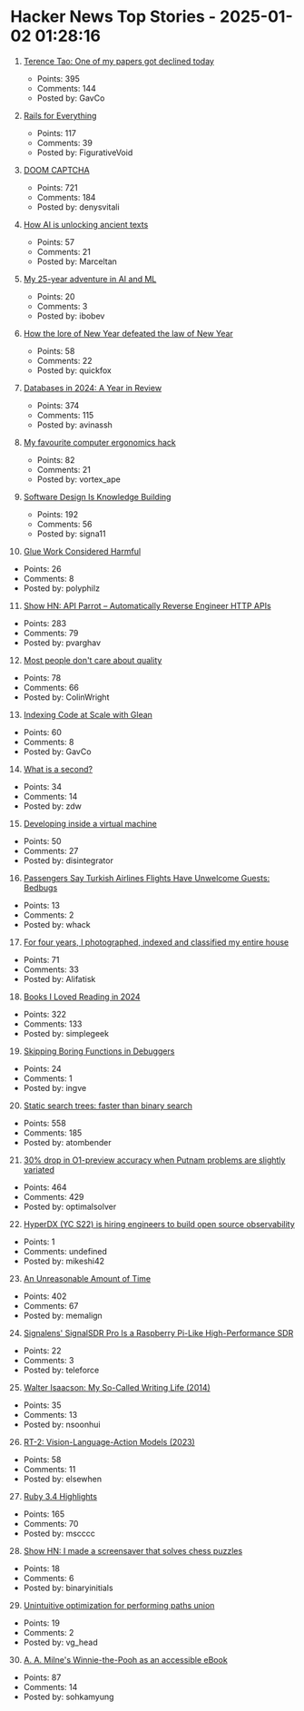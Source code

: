 # Hacker News Top Stories - 2025-01-02 01:28:16

1. [Terence Tao: One of my papers got declined today](https://mathstodon.xyz/@tao/113721192051328193)
   - Points: 395
   - Comments: 144
   - Posted by: GavCo

2. [Rails for Everything](https://literallythevoid.com/blog/rails_for_everything.html)
   - Points: 117
   - Comments: 39
   - Posted by: FigurativeVoid

3. [DOOM CAPTCHA](https://doom-captcha.vercel.app/)
   - Points: 721
   - Comments: 184
   - Posted by: denysvitali

4. [How AI is unlocking ancient texts](https://www.nature.com/articles/d41586-024-04161-z)
   - Points: 57
   - Comments: 21
   - Posted by: Marceltan

5. [My 25-year adventure in AI and ML](https://austinhenley.com/blog/25yearsofai.html)
   - Points: 20
   - Comments: 3
   - Posted by: ibobev

6. [How the lore of New Year defeated the law of New Year](https://davidallengreen.com/2025/01/how-the-lore-of-new-year-defeated-the-law-of-new-year-how-the-english-state-gave-up-on-insisting-the-new-year-started-on-25-march/)
   - Points: 58
   - Comments: 22
   - Posted by: quickfox

7. [Databases in 2024: A Year in Review](https://www.cs.cmu.edu/~pavlo/blog/2025/01/2024-databases-retrospective.html)
   - Points: 374
   - Comments: 115
   - Posted by: avinassh

8. [My favourite computer ergonomics hack](https://blog.jacobvosmaer.nl/0036-beeper/)
   - Points: 82
   - Comments: 21
   - Posted by: vortex_ape

9. [Software Design Is Knowledge Building](https://olano.dev/blog/software-design-is-knowledge-building/)
   - Points: 192
   - Comments: 56
   - Posted by: signa11

10. [Glue Work Considered Harmful](https://www.seangoedecke.com/glue-work-considered-harmful/)
   - Points: 26
   - Comments: 8
   - Posted by: polyphilz

11. [Show HN: API Parrot – Automatically Reverse Engineer HTTP APIs](https://apiparrot.com/)
   - Points: 283
   - Comments: 79
   - Posted by: pvarghav

12. [Most people don't care about quality](https://shkspr.mobi/blog/2024/12/most-people-dont-care-about-quality/)
   - Points: 78
   - Comments: 66
   - Posted by: ColinWright

13. [Indexing Code at Scale with Glean](https://engineering.fb.com/2024/12/19/developer-tools/glean-open-source-code-indexing/)
   - Points: 60
   - Comments: 8
   - Posted by: GavCo

14. [What is a second?](https://www.johndcook.com/blog/2024/12/29/what-exactly-is-a-second/)
   - Points: 34
   - Comments: 14
   - Posted by: zdw

15. [Developing inside a virtual machine](https://blog.disintegrator.dev/posts/dev-virtual-machine/)
   - Points: 50
   - Comments: 27
   - Posted by: disintegrator

16. [Passengers Say Turkish Airlines Flights Have Unwelcome Guests: Bedbugs](https://www.nytimes.com/2025/01/01/travel/bedbugs-turkish-airlines-flights.html)
   - Points: 13
   - Comments: 2
   - Posted by: whack

17. [For four years, I photographed, indexed and classified my entire house](https://www.katalog-barbaraiweins.com)
   - Points: 71
   - Comments: 33
   - Posted by: Alifatisk

18. [Books I Loved Reading in 2024](https://thoughts.wyounas.com/p/books-i-enjoyed-most-in-2024)
   - Points: 322
   - Comments: 133
   - Posted by: simplegeek

19. [Skipping Boring Functions in Debuggers](https://maskray.me/blog/2024-12-30-skipping-boring-functions-in-debuggers)
   - Points: 24
   - Comments: 1
   - Posted by: ingve

20. [Static search trees: faster than binary search](https://curiouscoding.nl/posts/static-search-tree/)
   - Points: 558
   - Comments: 185
   - Posted by: atombender

21. [30% drop in O1-preview accuracy when Putnam problems are slightly variated](https://openreview.net/forum?id=YXnwlZe0yf&noteId=yrsGpHd0Sf)
   - Points: 464
   - Comments: 429
   - Posted by: optimalsolver

22. [HyperDX (YC S22) is hiring engineers to build open source observability](https://www.ycombinator.com/companies/hyperdx/jobs)
   - Points: 1
   - Comments: undefined
   - Posted by: mikeshi42

23. [An Unreasonable Amount of Time](https://allenpike.com/2024/an-unreasonable-amount-of-time)
   - Points: 402
   - Comments: 67
   - Posted by: memalign

24. [Signalens' SignalSDR Pro Is a Raspberry Pi-Like High-Performance SDR](https://www.hackster.io/news/signalens-signalsdr-pro-is-a-raspberry-pi-like-high-performance-software-defined-radio-33d06214b465)
   - Points: 22
   - Comments: 3
   - Posted by: teleforce

25. [Walter Isaacson: My So-Called Writing Life (2014)](https://lehnews.wordpress.com/2014/03/25/walter-isaacson-my-so-called-writing-life/)
   - Points: 35
   - Comments: 13
   - Posted by: nsoonhui

26. [RT-2: Vision-Language-Action Models (2023)](https://robotics-transformer2.github.io/)
   - Points: 58
   - Comments: 11
   - Posted by: elsewhen

27. [Ruby 3.4 Highlights](https://blog.sinjakli.co.uk/2025/01/01/ruby-3-4-highlights/)
   - Points: 165
   - Comments: 70
   - Posted by: mscccc

28. [Show HN: I made a screensaver that solves chess puzzles](https://screensaverchess.com)
   - Points: 18
   - Comments: 6
   - Posted by: binaryinitials

29. [Unintuitive optimization for performing paths union](https://minus-ze.ro/posts/unintuitive-optimization-for-performing-paths-union/)
   - Points: 19
   - Comments: 2
   - Posted by: vg_head

30. [A. A. Milne's Winnie-the-Pooh as an accessible eBook](https://tilde.zone/@gluejar/113749300977151258)
   - Points: 87
   - Comments: 14
   - Posted by: sohkamyung

